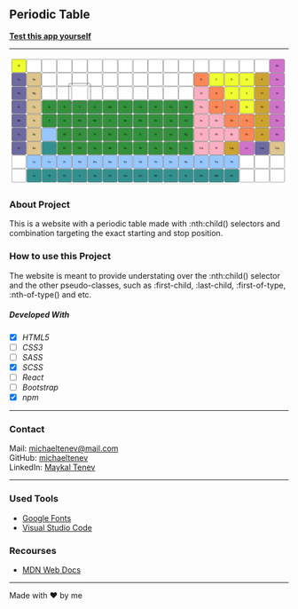 ## Periodic Table

**[Test this app yourself](https://maykaltenev.github.io/periodic-table/)**

---

![Screenshot from Project](./images/periodic-table.jpg)

### About Project

This is a website with a periodic table made with :nth:child() selectors and combination targeting the exact starting and stop position.

### How to use this Project

The website is meant to provide understating over the :nth:child() selector and the other pseudo-classes, such as :first-child, :last-child, :first-of-type,
:nth-of-type() and etc.

##### Developed With

- [x] _HTML5_
- [ ] _CSS3_
- [ ] _SASS_
- [x] _SCSS_
- [ ] _React_
- [ ] _Bootstrap_
- [x] _npm_

---

### Contact

Mail: <michaeltenev@mail.com><br>
GitHub: [michaeltenev](https://github.com/maykaltenev)<br>
LinkedIn: [Maykal Tenev](https://www.linkedin.com/in/maykal-tenev-a8729586/)

---

### Used Tools

- [Google Fonts](https://fonts.google.com/)
- [Visual Studio Code](https://code.visualstudio.com/)

### Recourses

- [MDN Web Docs](https://developer.mozilla.org/de/)

---

Made with ❤️ by me

